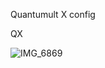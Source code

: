 Quantumult X  config

QX

![IMG_6869](https://github.com/user-attachments/assets/f962602e-4d9b-403f-99e8-4a50bd3ddc6c)
